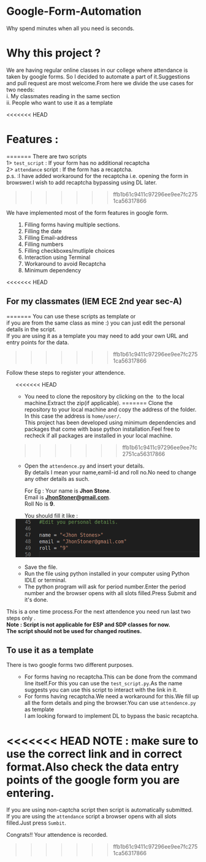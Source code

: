 # Google-Form-Automation

Why spend minutes when all you need is seconds.

# Why this project ?

We are having regular online classes in our college where attendance is taken by google forms. So I decided to automate a part of it.Suggestions and pull request are most welcome.From here we divide the use cases for two needs: <br>
i. My classmates reading in the same section<br>
ii. People who want to use it as a template <br>

<<<<<<< HEAD
# Features :
=======
There are two scripts <br>1> `test_script` : If your form has no additional recaptcha
 <br> 2> `attendance` script : If the form has a recaptcha.<br>
 p.s. :I have added workaround for the recaptcha i.e. opening the form in browswer.I wish to add recaptcha bypassing using DL later.
>>>>>>> ffb1b61c9411c97296ee9ee7fc2751ca56317866

We have implemented most of the form features in google form.
<ol>

1. Filling forms having multiple sections.
2. Filling the date
3. Filling Email-address
4. Filling numbers
5. Filling checkboxes/mutliple choices
6. Interaction using Terminal
7. Workaround to avoid Recaptcha
8. Minimum dependency
</ol> 

<<<<<<< HEAD
## For my classmates  (IEM ECE 2nd year sec-A) 
=======
You can use these scripts as template or <br>if you are from the same class as mine :) you can just edit the personal details in the script.<br>If you are using it as a template you may need to add your own URL and entry points for the data.
>>>>>>> ffb1b61c9411c97296ee9ee7fc2751ca56317866

Follow these steps to register your attendence.
<ul>

<<<<<<< HEAD
* You need to clone the repository by clicking on the <img></img> to the local machine.Extract the zip(if applicable).
=======
Clone the repository to your local machine and copy the address of the folder.<br>In this case the address is `home/user/`.<br>This project has been developed using minimum dependencies and packages that come with base python installation.Feel free to recheck if all packages are installed in your local machine.
>>>>>>> ffb1b61c9411c97296ee9ee7fc2751ca56317866

* Open the `attendence.py` and insert your details.<br>By details I mean your name,eamil-id and roll no.No need to change any other details as such.<p>
For Eg :
Your name is **Jhon Stone**.<br>Email is **JhonStoner@gmail.com**.<br>
Roll No is **9**.</p>
You should fill it like :
<a name="Details.png"/>
<div align="center">
<img src="src/Details.png" alt="Edit attendence.py" width="500" height="100"></img>
</div>
</a>

* Save the file.
* Run the file using python installed in your computer using Python IDLE or terminal.
* The python program will ask for period number.Enter the period number and the browser opens with all slots filled.Press Submit and it's done.

</ul>
This is a one time process.For the next attendence you need run last two steps only .<br> 
<b>Note : Script is not applicable for ESP and SDP classes for now.<br>The script should not be used for changed routines.</b>



## To use it as a template 

There is two google forms two different purposes.
<ul>

* For forms having no recaptcha.This can be done from the command line itself.For this you can use the `test_script.py`.As the name suggests you can use this script to interact with the link in it.
* For forms having recaptcha.We need a workaround for this.We fill up all the form details and ping the browser.You can use `attendence.py` as template<br>
I am looking forward to implement DL to bypass the basic recaptcha.
</ul>

<<<<<<< HEAD
NOTE : make sure to use the correct link and in correct format.Also check the data entry points of the google form you are entering.
=======
If you are using non-captcha script then script is automatically submitted.<br>If you are using the  `attendance` script a browser opens with all slots filled.Just press `Sumbit`.

Congrats!! Your attendence is recorded.
>>>>>>> ffb1b61c9411c97296ee9ee7fc2751ca56317866
